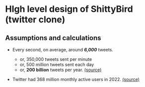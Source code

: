 # HIgh level design of ShittyBird (twitter clone)

## Assumptions and calculations

- Every second, on average, around ***6,000*** tweets.
  - or, 350,000 tweets sent per minute
  - or, 500 million tweets sent each day
  - or, **200 billion** tweets per year. 
[(source)](https://www.dsayce.com/social-media/tweets-day/)

- Twitter had 368 million monthly active users in 2022. [(source)](https://www.businessofapps.com/data/twitter-statistics/)
